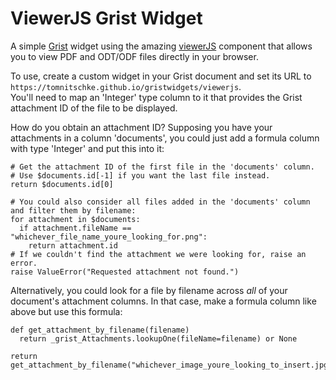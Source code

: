 # ViewerJS Grist Widget
A simple [Grist](https://www.getgrist.com/) widget using the amazing [viewerJS](https://viewerjs.org/) component that allows you to view PDF and ODT/ODF files directly in your browser.

To use, create a custom widget in your Grist document and set its URL to `https://tomnitschke.github.io/gristwidgets/viewerjs`.  
You'll need to map an 'Integer' type column to it that provides the Grist attachment ID of the file to be displayed.  

How do you obtain an attachment ID? Supposing you have your attachments in a column 'documents', you could just add a formula column with type 'Integer' and put this into it:
```
# Get the attachment ID of the first file in the 'documents' column.
# Use $documents.id[-1] if you want the last file instead.
return $documents.id[0]

# You could also consider all files added in the 'documents' column and filter them by filename:
for attachment in $documents:
  if attachment.fileName == "whichever_file_name_youre_looking_for.png":
    return attachment.id
# If we couldn't find the attachment we were looking for, raise an error.
raise ValueError("Requested attachment not found.")
```
Alternatively, you could look for a file by filename across *all* of your document's attachment columns. In that case, make a formula column like above but use this formula:
```
def get_attachment_by_filename(filename)
  return _grist_Attachments.lookupOne(fileName=filename) or None

return get_attachment_by_filename("whichever_image_youre_looking_to_insert.jpg").id
```
